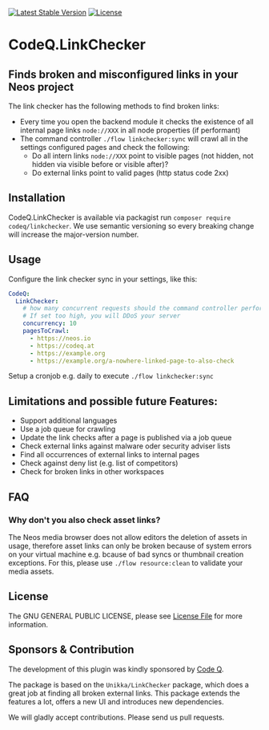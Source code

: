 [![Latest Stable Version](https://poser.pugx.org/codeq/linkchecker/v/stable)](https://packagist.org/packages/codeq/linkchecker)
[![License](https://poser.pugx.org/codeq/linkchecker/license)](LICENSE)

# CodeQ.LinkChecker

## Finds broken and misconfigured links in your Neos project

The link checker has the following methods to find broken links:

 - Every time you open the backend module it checks the existence of all internal page links `node://XXX` in all node properties (if performant)
 - The command controller `./flow linkchecker:sync` will crawl all in the settings configured pages and check the following:
   - Do all intern links `node://XXX` point to visible pages (not hidden, not hidden via visible before or visible after)?
   - Do external links point to valid pages (http status code 2xx)

## Installation

CodeQ.LinkChecker is available via packagist run `composer require codeq/linkchecker`.
We use semantic versioning so every breaking change will increase the major-version number.

## Usage

Configure the link checker sync in your settings, like this:

```yaml
CodeQ:
  LinkChecker:
    # how many concurrent requests should the command controller perform
    # If set too high, you will DDoS your server
    concurrency: 10
    pagesToCrawl:
      - https://neos.io
      - https://codeq.at
      - https://example.org
      - https://example.org/a-nowhere-linked-page-to-also-check
```

Setup a cronjob e.g. daily to execute `./flow linkchecker:sync` 

## Limitations and possible future Features:
 - Support additional languages
 - Use a job queue for crawling
 - Update the link checks after a page is published via a job queue
 - Check external links against malware oder security adviser lists
 - Find all occurrences of external links to internal pages
 - Check against deny list (e.g. list of competitors)
 - Check for broken links in other workspaces

## FAQ

### Why don't you also check asset links?

The Neos media browser does not allow editors the deletion of assets in usage, therefore asset links can only be broken because of system errors on your virtual machine e.g. bcause of bad syncs or thumbnail creation exceptions. For this, please use `./flow resource:clean` to validate your media assets.

## License

The GNU GENERAL PUBLIC LICENSE, please see [License File](LICENSE) for more information.

## Sponsors & Contribution

The development of this plugin was kindly sponsored by [Code Q](http://codeq.at/). 

The package is based on the `Unikka/LinkChecker` package, which does a great job at finding all broken external links. This package extends the features a lot, offers a new UI and introduces new dependencies.

We will gladly accept contributions. Please send us pull requests.
